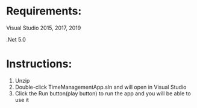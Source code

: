 # Requirements:
 Visual Studio 2015, 2017, 2019
 
 .Net 5.0

# Instructions:
 1. Unzip
 2. Double-click TimeManagementApp.sln and will open in Visual Studio
 3. Click the Run button(play button) to run the app and you will be able to use it
